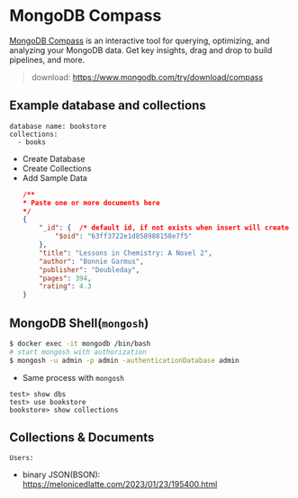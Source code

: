 # MongoDB Compass

[MongoDB Compass](https://www.mongodb.com/products/compass) is an interactive tool for querying, optimizing, and analyzing your MongoDB data. Get key insights, drag and drop to build pipelines, and more.

> download: https://www.mongodb.com/try/download/compass

## Example database and collections

```
database name: bookstore
collections:
  - books
```

* Create Database
* Create Collections
* Add Sample Data
    ```json
    /** 
    * Paste one or more documents here
    */
    {
        "_id": {  /* default id, if not exists when insert will create one automatically */
            "$oid": "63ff3722e1d858988158e7f5"
        },
        "title": "Lessons in Chemistry: A Novel 2",
        "author": "Bonnie Garmus",
        "publisher": "Doubleday",
        "pages": 394,
        "rating": 4.3
    }
    ```

## MongoDB Shell(`mongosh`)

```bash
$ docker exec -it mongodb /bin/bash
# start mongosh with authorization
$ mongosh -u admin -p admin -authenticationDatabase admin
```

* Same process with `mongosh`

```
test> show dbs
test> use bookstore
bookstore> show collections
```

## Collections & Documents

```
Users: 
```

* binary JSON(BSON): https://melonicedlatte.com/2023/01/23/195400.html


